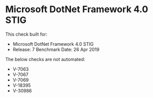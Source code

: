 # Microsoft DotNet Framework 4.0 STIG

This check built for:
- Microsoft DotNet Framework 4.0 STIG
- Release: 7 Benchmark Date: 26 Apr 2019

The below checks are not automated:
- V-7063
- V-7067
- V-7069
- V-18395
- V-30986